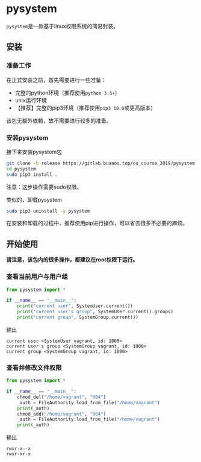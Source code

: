 # pysystem

`pysystem`是一款基于linux权限系统的简易封装。

## 安装

### 准备工作

在正式安装之前，首先需要进行一些准备：

* 完整的python环境（推荐使用`python 3.5+`）
* unix运行环境
* 【推荐】完整的pip3环境（推荐使用`pip3 18.0`或更高版本）

该包无额外依赖，故不需要进行较多的准备。

### 安装pysystem

接下来安装pysystem包

```bash
git clone -b release https://gitlab.buaaoo.top/oo_course_2019/pysystem.git
cd pysystem
sudo pip3 install .
```

注意：这步操作需要sudo权限。

类似的，卸载pysystem

```bash
sudo pip3 uninstall -y pysystem
```

在安装和卸载的过程中，推荐使用pip进行操作，可以省去很多不必要的麻烦。

## 开始使用

**请注意，该包内的很多操作，都建议在root权限下运行。**

### 查看当前用户与用户组

```python
from pysystem import *

if __name__ == "__main__":
    print("current user", SystemUser.current())
    print("current user's group", SystemUser.current().groups)
    print("current group", SystemGroup.current())

```

输出

```text
current user <SystemUser vagrant, id: 1000>
current user's group <SystemGroup vagrant, id: 1000>
current group <SystemGroup vagrant, id: 1000>
```

### 查看并修改文件权限

```python
from pysystem import *

if __name__ == "__main__":
    chmod_del("/home/vagrant", "004")
    _auth = FileAuthority.load_from_file("/home/vagrant")
    print(_auth)
    chmod_add("/home/vagrant", "004")
    _auth = FileAuthority.load_from_file("/home/vagrant")
    print(_auth)

```

输出

```text
rwxr-x--x
rwxr-xr-x
```